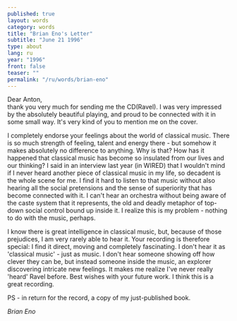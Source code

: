 ```yaml
---
published: true
layout: words
category: words
title: "Brian Eno's Letter"
subtitle: "June 21 1996"
type: about
lang: ru
year: "1996"
front: false
teaser: ""
permalink: "/ru/words/brian-eno"
---
```


Dear Anton,  
thank you very much for sending me the CD(Ravel). I was very impressed by the absolutely beautiful playing, and proud to be connected with it in some small way. It's very kind of you to mention me on the cover.

I completely endorse your feelings about the world of classical music. There is so much strength of feeling, talent and energy there - but somehow it makes absolutely no difference to anything. Why is that? How has it happened that classical music has become so insulated from our lives and our thinking? I said in an interview last year (in WIRED) that I wouldn't mind if I never heard another piece of classical music in my life, so decadent is the whole scene for me. I find it hard to listen to that music without also hearing all the social pretensions and the sense of superiority that has become connected with it. I can't hear an orchestra without being aware of the caste system that it represents, the old and deadly metaphor of top-down social control bound up inside it. I realize this is my problem - nothing to do with the music, perhaps.

I know there is great intelligence in classical music, but, because of those prejudices, I am very rarely able to hear it. Your recording is therefore special: I find it direct, moving and completely fascinating. I don't hear it as 'classical music' - just as music. I don't hear someone showing off how clever they can be, but instead someone inside the music, an explorer discovering intricate new feelings. It makes me realize I've never really 'heard' Ravel before. Best wishes with your future work. I think this is a great recording.

PS - in return for the record, a copy of my just-published book.

_Brian Eno_